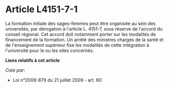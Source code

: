 # Article L4151-7-1

La formation initiale des sages-femmes peut être organisée au sein des universités, par dérogation à l'article L. 4151-7,
sous réserve de l'accord du conseil régional. Cet accord doit notamment porter sur les modalités de financement de la
formation. Un arrêté des ministres chargés de la santé et de l'enseignement supérieur fixe les modalités de cette intégration
à l'université pour le ou les sites concernés.

**Liens relatifs à cet article**

_Créé par_:

  - Loi n°2009-879 du 21 juillet 2009 - art. 60
